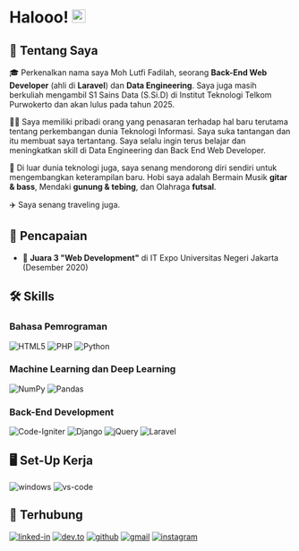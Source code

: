 # Halooo! <img src="https://media.giphy.com/media/hvRJCLFzcasrR4ia7z/giphy.gif" width="24px" height="24px">

## 🚀 Tentang Saya

🎓 Perkenalkan nama saya Moh Lutfi Fadilah, seorang **Back-End Web Developer** (ahli di **Laravel**) dan **Data Engineering**. Saya juga masih berkuliah mengambil S1 Sains Data (S.Si.D) di Institut Teknologi Telkom Purwokerto dan akan lulus pada tahun 2025.

👨‍💻 Saya memiliki pribadi orang yang penasaran terhadap hal baru terutama tentang perkembangan dunia Teknologi Informasi. Saya suka tantangan dan itu membuat saya tertantang. Saya selalu ingin terus belajar dan meningkatkan skill di Data Engineering dan Back End Web Developer.

🎸 Di luar dunia teknologi juga, saya senang mendorong diri sendiri untuk mengembangkan keterampilan baru. Hobi saya adalah Bermain Musik **gitar & bass**, Mendaki **gunung & tebing**, dan Olahraga **futsal**.

✈️ Saya senang traveling juga.

## 🏅 Pencapaian

-   🥇 **Juara 3 "Web Development"** di IT Expo Universitas Negeri Jakarta (Desember 2020)

## 🛠️ Skills

### Bahasa Pemrograman

![HTML5](https://img.shields.io/badge/html5-%23E34F26.svg?style=for-the-badge&logo=html5&logoColor=white)
![PHP](https://img.shields.io/badge/php-%23777BB4.svg?style=for-the-badge&logo=php&logoColor=white)
![Python](https://img.shields.io/badge/python-3670A0?style=for-the-badge&logo=python&logoColor=ffdd54)

### Machine Learning dan Deep Learning

![NumPy](https://img.shields.io/badge/numpy-%23013243.svg?style=for-the-badge&logo=numpy&logoColor=white)
![Pandas](https://img.shields.io/badge/pandas-%23150458.svg?style=for-the-badge&logo=pandas&logoColor=white)

### Back-End Development

![Code-Igniter](https://img.shields.io/badge/CodeIgniter-%23EF4223.svg?style=for-the-badge&logo=codeIgniter&logoColor=white)
![Django](https://img.shields.io/badge/django-%23092E20.svg?style=for-the-badge&logo=django&logoColor=white)
![jQuery](https://img.shields.io/badge/jquery-%230769AD.svg?style=for-the-badge&logo=jquery&logoColor=white)
![Laravel](https://img.shields.io/badge/laravel-%23FF2D20.svg?style=for-the-badge&logo=laravel&logoColor=white)

## 🖥️ Set-Up Kerja

![windows](https://img.shields.io/badge/Windows_10-0078D6?style=for-the-badge&logo=windows&logoColor=white)
![vs-code](https://img.shields.io/badge/VS_Code-007ACC?style=for-the-badge&logo=Visual-Studio-Code&logoColor=white)

## 🔗 Terhubung

[![linked-in](https://img.shields.io/badge/Linked_In-0077B5?style=for-the-badge&logo=LinkedIn&logoColor=white)](https://www.linkedin.com/in/moh-lutfi-fadilah-968733204/)
[![dev.to](https://img.shields.io/badge/Dev.to-0A0A0A?style=for-the-badge&logo=DevdotTo&logoColor=white)](https://dev.to/ruppysuppy)
[![github](https://img.shields.io/badge/GitHub-000000?style=for-the-badge&logo=GitHub&logoColor=white)](https://github.com/mohlutfifadilah)
[![gmail](https://img.shields.io/badge/Gmail-D14836?style=for-the-badge&logo=Gmail&logoColor=white)](mailto:https://github.com/mohlutfifadilah)
[![instagram](https://img.shields.io/badge/Instagram-E4405F?style=for-the-badge&logo=instagram&logoColor=white)](https://www.instagram.com/mohlutfifadilah_/)
